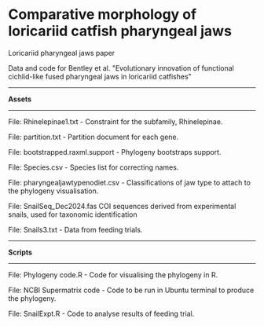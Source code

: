 # Comparative morphology of loricariid catfish pharyngeal jaws

Loricariid pharyngeal jaws paper

Data and code for Bentley et al. "Evolutionary innovation of functional cichlid-like fused pharyngeal jaws in loricariid catfishes"

***

**Assets**

***
File: Rhinelepinae1.txt - Constraint for the subfamily, Rhinelepinae.

File: partition.txt - Partition document for each gene.

File: bootstrapped.raxml.support - Phylogeny bootstraps support.

File: Species.csv - Species list for correcting names.

File: pharyngealjawtypenodiet.csv - Classifications of jaw type to attach to the phylogeny visualisation.

File: SnailSeq_Dec2024.fas COI sequences derived from experimental snails, used for taxonomic identification

File: Snails3.txt - Data from feeding trials. 

***

**Scripts**

***

File: Phylogeny code.R - Code for visualising the phylogeny in R. 

File: NCBI Supermatrix code - Code to be run in Ubuntu terminal to produce the phylogeny.

File: SnailExpt.R - Code to analyse results of feeding trial.
